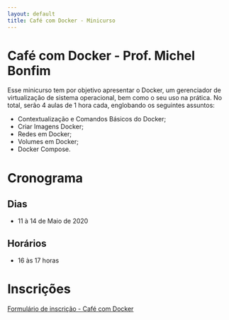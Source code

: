 ```yaml
---
layout: default
title: Café com Docker - Minicurso
---
```


# Café com Docker - Prof. Michel Bonfim

Esse minicurso tem por objetivo apresentar o Docker, um gerenciador de virtualização de sistema operacional, bem como o seu uso na prática. No total, serão 4 aulas de 1 hora cada, englobando os seguintes assuntos:

* Contextualização e Comandos Básicos do Docker;
* Criar Imagens Docker;
* Redes em Docker;
* Volumes em Docker;
* Docker Compose.

# Cronograma 

## Dias

* 11 à 14 de Maio de 2020

## Horários

* 16 às 17 horas

# Inscrições

[Formulário de inscrição - Café com Docker](https://bit.ly/2ySMslc)
